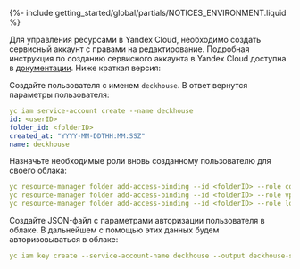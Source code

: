 {%- include getting_started/global/partials/NOTICES_ENVIRONMENT.liquid %}

Для управления ресурсами в Yandex Cloud, необходимо создать сервисный аккаунт с правами на редактирование. Подробная инструкция по созданию сервисного аккаунта в Yandex Cloud доступна в [документации](/products/kubernetes-platform/documentation/v1/modules/cloud-provider-yandex/environment.html). Ниже краткая версия:

Создайте пользователя с именем `deckhouse`. В ответ вернутся параметры пользователя:

```yaml
yc iam service-account create --name deckhouse
id: <userID>
folder_id: <folderID>
created_at: "YYYY-MM-DDTHH:MM:SSZ"
name: deckhouse
```

Назначьте необходимые роли вновь созданному пользователю для своего облака:

```yaml
yc resource-manager folder add-access-binding --id <folderID> --role compute.editor --subject serviceAccount:<userID>
yc resource-manager folder add-access-binding --id <folderID> --role vpc.admin --subject serviceAccount:<userID>
yc resource-manager folder add-access-binding --id <folderID> --role load-balancer.editor --subject serviceAccount:<userID>
```

Создайте JSON-файл с параметрами авторизации пользователя в облаке. В дальнейшем с помощью этих данных будем авторизовываться в облаке:

```yaml
yc iam key create --service-account-name deckhouse --output deckhouse-sa-key.json
```

